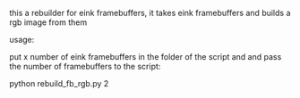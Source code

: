 this a rebuilder for eink framebuffers, it takes eink framebuffers and builds a rgb image from them

usage:

put x number of eink framebuffers in the folder of the script and and pass the number of framebuffers to the script:

python rebuild_fb_rgb.py 2
